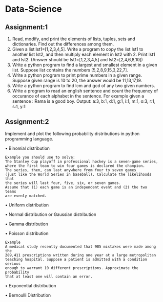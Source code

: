 # Data-Science

## Assignment:1
1. Read, modify, and print the  elements of lists, tuples, sets and dictionaries. Find out the differences among them.
2. Given a list lst1=[1,2,3,4,5]. Write a program to copy the list lst1 to another list lst2, and then multiply each element in lst2 with 2. Print lst1 and lst2. (Answer should be lst1=[1,2,3,4,5] and lst2=[2,4,6,8,10])
3. Write a python program to find a largest and smallest element in a given list. Suppose list contains the numbers [5,2,8,9,15,3,22,7].
4. Write a python program to print prime numbers in a given range. Suppose given range is 10 to 20, the answer  would be 11,13,17,19.
5. Write a python program to find lcm and gcd of any two given numbers.
6. Write a program to read an english sentence and count the frequency of occurance of each alphabet in the sentence. 
   For example given a sentence :  Rama is a good boy.
   Output: a:3, b:1, d:1, g:1, i:1, m:1, o:3, r:1, s:1, y:1

## Assignment:2
Implement and plot the following probability distributions in python programming language.
      
• Binomial distribution
  
    Example you should use to solve:
    The Stanley Cup playoff in professional hockey is a seven-game series, 
    where the first team to win four games is declared the champion. 
    The series, then, can last anywhere from four to seven games 
    (just like the World Series in baseball). Calculate the likelihoods that 
    the series will last four, five, six, or seven games. 
    Assume that (1) each game is an independent event and (2) the two teams 
    are evenly matched.

• Uniform distribution

• Normal distribution or Gaussian distribution

• Gamma distribution

• Poisson distribution

    Example
    A medical study recently documented that 905 mistakes were made among the 
    289,411 prescriptions written during one year at a large metropolitan 
    teaching hospital. Suppose a patient is admitted with a condition serious 
    enough to warrant 10 different prescriptions. Approximate the probability 
    that at least one will contain an error.

• Exponential distribution

• Bernoulli Distribution

